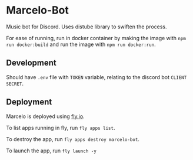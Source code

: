 # Marcelo-Bot

Music bot for Discord. Uses distube library to swiften the process.

For ease of running, run in docker container by making the image with `npm run docker:build` and run the image with `npm run docker:run`.

## Development

Should have `.env` file with `TOKEN` variable, relating to the discord bot `CLIENT SECRET`.

## Deployment

Marcelo is deployed using [fly.io](fly.io).

To list apps running in fly, run `fly apps list`.

To destroy the app, run `fly apps destroy marcelo-bot`.

To launch the app, run `fly launch -y`
